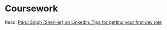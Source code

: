 # Coursework

Read:  [Parul Singh \(She/Her\) on LinkedIn: Tips for getting your first dev role ](https://www.linkedin.com/posts/thecodingrecruiter1_tips-for-getting-your-first-dev-role-activity-6729354872942075904-5rhJ)



